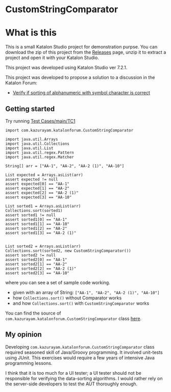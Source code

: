 CustomStringComparator
======================


# What is this

This is a small Katalon Studio project for demonstration purpse.
You can download the zip of this project from the
[Releases](https://github.com/kazurayam/CustomStringComparator/releases)
page, unzip it to extract a project and open it with your Katalon Studio.

This project was developed using Katalon Studio ver 7.2.1.

This project was developed to propose a solution to a discussion in
the Katalon Forum:

- [Verify if sorting of alphanumeric with symbol character is correct](https://forum.katalon.com/t/verify-if-sorting-of-alphanumeric-with-symbol-characters-is-correct/42317)

## Getting started

Try running [Test Cases/main/TC1](./Scripts/main/TC1/Script1586997069360.groovy)
```
import com.kazurayam.katalonforum.CustomStringComparator

import java.util.Arrays
import java.util.Collections
import java.util.List
import java.util.regex.Pattern
import java.util.regex.Matcher

String[] arr = ["AA-1", "AA-2", "AA-2 (1)", "AA-10"]

List expected = Arrays.asList(arr)
assert expected != null
assert expected[0] == "AA-1"
assert expected[1] == "AA-2"
assert expected[2] == "AA-2 (1)"
assert expected[3] == "AA-10"

List sorted1 = Arrays.asList(arr)
Collections.sort(sorted1)
assert sorted1 != null
assert sorted1[0] == "AA-1"
assert sorted1[1] == "AA-10"
assert sorted1[2] == "AA-2"
assert sorted1[3] == "AA-2 (1)"


List sorted2 = Arrays.asList(arr)
Collections.sort(sorted2, new CustomStringComparator())
assert sorted2 != null
assert sorted2[0] == "AA-1"
assert sorted2[1] == "AA-2"
assert sorted2[2] == "AA-2 (1)"
assert sorted2[3] == "AA-10"
```


where you can see
a set of sample code working.

- given with an array of String: `["AA-1", "AA-2", "AA-2 (1)", "AA-10"]`
- how `Collections.sort()` without Comparator works
- and how `Collections.sort()` with `CustomStringComparator` works


You can find the source of `com.kazurayam.katalonforum.CustomStringComparator` class
[here](./Keywords/com/kazurayam/katalonforum/CustomStringComparator.groovy).


## My opinion

Developing `com.kazurayam.katalonforum.CustomStringComparator` class required
seasoned skill of Java/Groovy programming. It involved unit-tests using JUnit.
This exercises would require a few years of intensive Java programming lessons.

I think that it is too much for a UI tester; a UI tester should not be responsible
for verifying the data-sorting algorithms.
I would rather rely on the server-side developers to test the AUT thoroughly enough.
